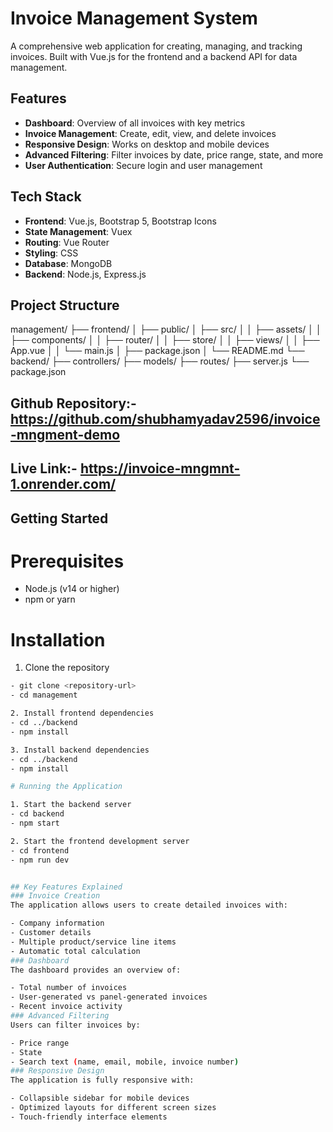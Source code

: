 # Invoice Management System

A comprehensive web application for creating, managing, and tracking invoices. Built with Vue.js for the frontend and a backend API for data management.

## Features

- **Dashboard**: Overview of all invoices with key metrics
- **Invoice Management**: Create, edit, view, and delete invoices
- **Responsive Design**: Works on desktop and mobile devices
- **Advanced Filtering**: Filter invoices by date, price range, state, and more
- **User Authentication**: Secure login and user management

## Tech Stack

- **Frontend**: Vue.js, Bootstrap 5, Bootstrap Icons
- **State Management**: Vuex
- **Routing**: Vue Router
- **Styling**: CSS
- **Database**: MongoDB
- **Backend**: Node.js, Express.js

## Project Structure

management/
├── frontend/
│   ├── public/
│   ├── src/
│   │   ├── assets/
│   │   ├── components/
│   │   ├── router/
│   │   ├── store/
│   │   ├── views/
│   │   ├── App.vue
│   │   └── main.js
│   ├── package.json
│   └── README.md
└── backend/
├── controllers/
├── models/
├── routes/
├── server.js
└── package.json

## Github Repository:-  https://github.com/shubhamyadav2596/invoice-mngment-demo

## Live Link:- https://invoice-mngmnt-1.onrender.com/


## Getting Started

# Prerequisites

- Node.js (v14 or higher)
- npm or yarn

# Installation

1. Clone the repository
```bash
- git clone <repository-url>
- cd management

2. Install frontend dependencies
- cd ../backend
- npm install

3. Install backend dependencies
- cd ../backend
- npm install

# Running the Application

1. Start the backend server
- cd backend
- npm start

2. Start the frontend development server
- cd frontend
- npm run dev


## Key Features Explained
### Invoice Creation
The application allows users to create detailed invoices with:

- Company information
- Customer details
- Multiple product/service line items
- Automatic total calculation
### Dashboard
The dashboard provides an overview of:

- Total number of invoices
- User-generated vs panel-generated invoices
- Recent invoice activity
### Advanced Filtering
Users can filter invoices by:

- Price range
- State
- Search text (name, email, mobile, invoice number)
### Responsive Design
The application is fully responsive with:

- Collapsible sidebar for mobile devices
- Optimized layouts for different screen sizes
- Touch-friendly interface elements